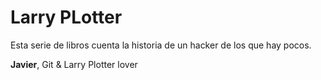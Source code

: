 # Larry PLotter
Esta serie de libros cuenta la historia de un hacker de los que 
hay pocos.


**Javier**, Git & Larry Plotter lover
